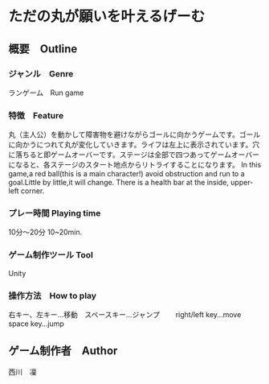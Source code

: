 # ただの丸が願いを叶えるげーむ
## 概要　Outline
### ジャンル　Genre  
ランゲーム　Run game
### 特徴　Feature
丸（主人公）を動かして障害物を避けながらゴールに向かうゲームです。ゴールに向かうにつれて丸が変化していきます。ライフは左上に表示されています。穴に落ちると即ゲームオーバーです。ステージは全部で四つあってゲームオーバーになると、各ステージのスタート地点からリトライすることになります。
In this game,a red ball(this is a main character!) avoid obstruction and run to a goal.Little by little,it will change. There is a health bar at the inside, upper-left corner.
### プレー時間 Playing time
10分〜20分
10~20min.
### ゲーム制作ツール Tool
Unity
### 操作方法　How to play
右キー、左キー…移動　スペースキー…ジャンプ　　
right/left key…move　space key…jump
## ゲーム制作者　Author
西川　凜

